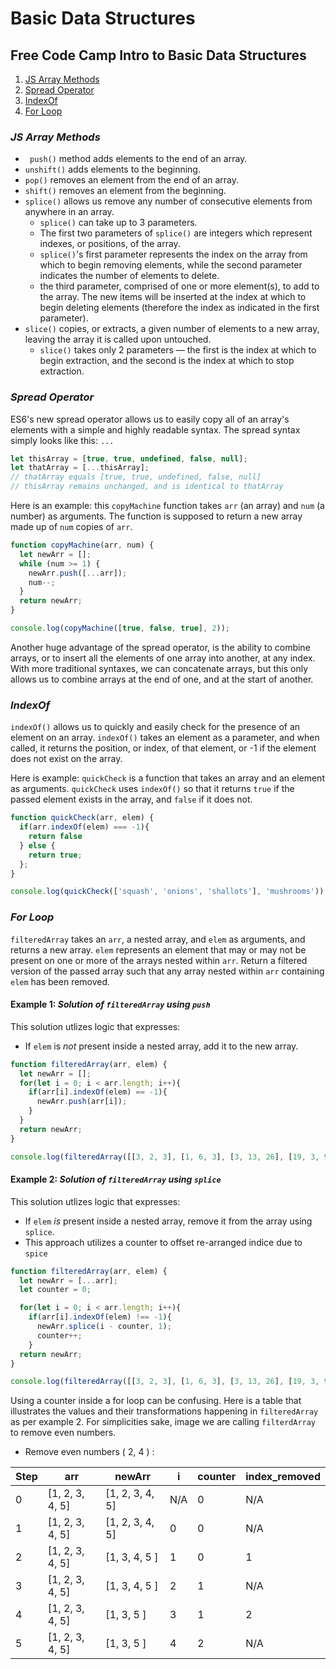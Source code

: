 # Basic Data Structures
## Free Code Camp Intro to Basic Data Structures

1. [ JS Array Methods ](#JS-array-methods)
2. [ Spread Operator ](#spread-operator)
3. [ IndexOf ](#indexof)
4. [ For Loop ](#for-loop)

<a name="JS-array-methods"></a>

### ___JS Array Methods___


- ` push()` method adds elements to the end of an array.
- `unshift()` adds elements to the beginning.
- `pop()` removes an element from the end of an array.
- `shift()` removes an element from the beginning.
- `splice()` allows us remove any number of consecutive elements from anywhere in an array.
  - `splice()` can take up to 3 parameters.
  - The first two parameters of `splice()` are integers which represent indexes, or positions, of the array.
  - `splice()`'s first parameter represents the index on the array from which to begin removing elements, while the second parameter indicates the number of elements to delete.
  - the third parameter, comprised of one or more element(s), to add to the array. The new items will be inserted at the index at which to begin deleting elements (therefore the index as indicated in the first parameter).
- `slice()` copies, or extracts, a given number of elements to a new array, leaving the array it is called upon untouched.
  - `slice()` takes only 2 parameters — the first is the index at which to begin extraction, and the second is the index at which to stop extraction.

<a name="spread-operator"></a>

### ___Spread Operator___

ES6's new spread operator allows us to easily copy all of an array's elements with a simple and highly readable syntax. The spread syntax simply looks like this: `...`

```js
let thisArray = [true, true, undefined, false, null];
let thatArray = [...thisArray];
// thatArray equals [true, true, undefined, false, null]
// thisArray remains unchanged, and is identical to thatArray
```

Here is an example: this `copyMachine` function takes `arr` (an array) and `num` (a number) as arguments. The function is supposed to return a new array made up of `num` copies of `arr`.

```js
function copyMachine(arr, num) {
  let newArr = [];
  while (num >= 1) {
    newArr.push([...arr]);
    num--;
  }
  return newArr;
}

console.log(copyMachine([true, false, true], 2));
```

Another huge advantage of the spread operator, is the ability to combine arrays, or to insert all the elements of one array into another, at any index. With more traditional syntaxes, we can concatenate arrays, but this only allows us to combine arrays at the end of one, and at the start of another.




<a name="indexof"></a>

### ___IndexOf___

`indexOf()` allows us to quickly and easily check for the presence of an element on an array. `indexOf()` takes an element as a parameter, and when called, it returns the position, or index, of that element, or -1 if the element does not exist on the array.

Here is example: `quickCheck` is a function that takes an array and an element as arguments. `quickCheck` uses `indexOf()` so that it returns `true` if the passed element exists in the array, and `false` if it does not.

```js
function quickCheck(arr, elem) {
  if(arr.indexOf(elem) === -1){
    return false
  } else {
    return true;
  };
}

console.log(quickCheck(['squash', 'onions', 'shallots'], 'mushrooms'));
```

<a name="for-loop"></a>

### ___For Loop___

`filteredArray` takes an `arr`, a nested array, and `elem` as arguments, and returns a new array. `elem` represents an element that may or may not be present on one or more of the arrays nested within `arr`. Return a filtered version of the passed array such that any array nested within `arr` containing `elem` has been removed.


#### Example 1: _Solution of `filteredArray` using `push`_

This solution utlizes logic that expresses:
- If `elem` is *not* present inside a nested array, add it to the new array.


```js
function filteredArray(arr, elem) {
  let newArr = [];
  for(let i = 0; i < arr.length; i++){
    if(arr[i].indexOf(elem) == -1){
      newArr.push(arr[i]);
    }
  }
  return newArr;
}

console.log(filteredArray([[3, 2, 3], [1, 6, 3], [3, 13, 26], [19, 3, 9]], 3));
```

#### Example 2: _Solution of `filteredArray` using `splice`_

This solution utlizes logic that expresses:
- If `elem` *is* present inside a nested array, remove it from the array using `splice`.
- This approach utilizes a counter to offset re-arranged indice due to `spice`

```js
function filteredArray(arr, elem) {
  let newArr = [...arr];
  let counter = 0;

  for(let i = 0; i < arr.length; i++){
    if(arr[i].indexOf(elem) !== -1){
      newArr.splice(i - counter, 1);
      counter++;
    }
  return newArr;
}

console.log(filteredArray([[3, 2, 3], [1, 6, 3], [3, 13, 26], [19, 3, 9]], 3));
```

Using a counter inside a for loop can be confusing. Here is a table that illustrates the values and their transformations happening in `filteredArray` as per example 2. For simplicities sake, image we are calling `filterdArray` to remove even numbers.

- Remove even numbers ( 2, 4 ) :

|Step |  arr            | newArr          | i   | counter | index_removed
|-----|-----------------|-----------------|-----|---------|---------------
|0    | [1, 2, 3, 4, 5] | [1, 2, 3, 4, 5] | N/A | 0       | N/A
|1    | [1, 2, 3, 4, 5] | [1, 2, 3, 4, 5] | 0   | 0       | N/A 
|2    | [1, 2, 3, 4, 5] | [1, 3, 4, 5 ]   | 1   | 0       | 1
|3    | [1, 2, 3, 4, 5] | [1, 3, 4, 5 ]   | 2   | 1       | N/A 
|4    | [1, 2, 3, 4, 5] | [1, 3, 5 ]      | 3   | 1       | 2
|5    | [1, 2, 3, 4, 5] | [1, 3, 5 ]      | 4   | 2       | N/A
